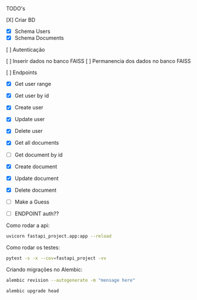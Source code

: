 TODO's

[X] Criar BD
 - [X] Schema Users
 - [X] Schema Documents

[ ] Autenticação

[ ] Inserir dados no banco FAISS
[ ] Permanencia dos dados no banco FAISS

[ ] Endpoints
 - [X] Get user range
 - [X] Get user by id
 - [X] Create user
 - [X] Update user
 - [X] Delete user
 - [X] Get all documents
 - [ ] Get document by id
 - [X] Create document
 - [X] Update document
 - [X] Delete document
 - [ ] Make a Guess
 - [ ] ENDPOINT auth??


Como rodar a api:

```bash
uvicorn fastapi_project.app:app --reload
```


Como rodar os testes:

```bash
pytest -s -x --cov=fastapi_project -vv
```


Criando migrações no Alembic:

```bash
alembic revision --autogenerate -m "mensage here"
```

```bash
alembic upgrade head
```